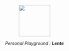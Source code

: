 <p align="center">
  <img width="100" height="100" src="https://github.com/aiiiden/lente-app/assets/65929678/a465e54a-2c3a-4b18-bcd7-534af77bb521">
</p>
<p align="center">
<i>
  Personal Playground : <b>Lente</b>
</i>
</p>

